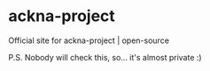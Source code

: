 # ackna-project
Official site for ackna-project | open-source




P.S. Nobody will check this, so... it's almost private :)


